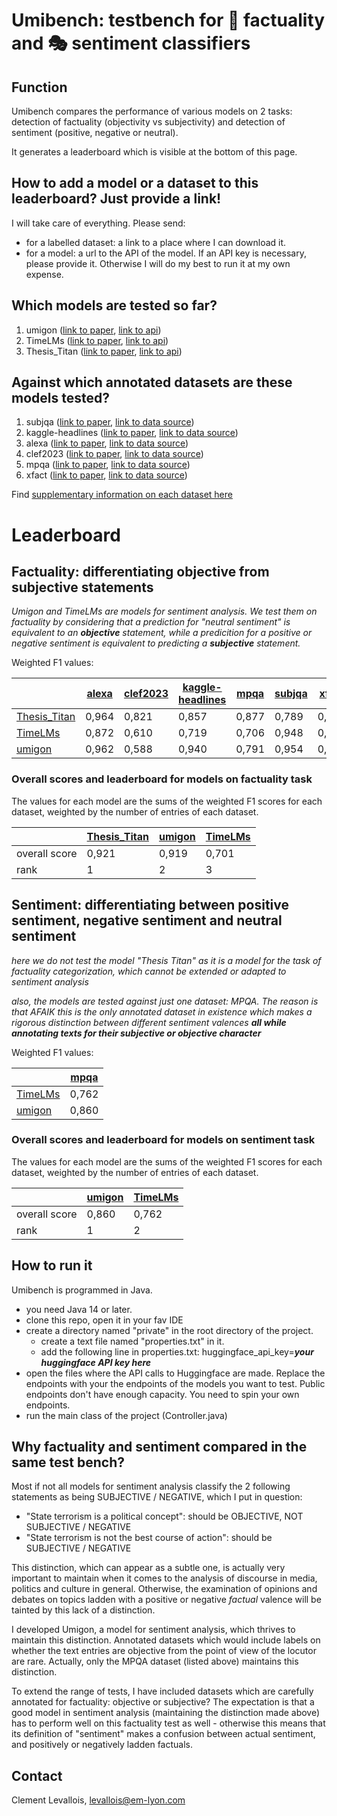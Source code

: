 # Umibench: testbench for 📏 factuality and 🎭 sentiment classifiers

## Function
Umibench compares the performance of various models on 2 tasks: detection of factuality (objectivity vs subjectivity) and detection of sentiment (positive, negative or neutral).

It generates a leaderboard which is visible at the bottom of this page.

## How to add a model or a dataset to this leaderboard? Just provide a link!

I will take care of everything. Please send:

- for a labelled dataset: a link to a place where I can download it.
- for a model: a url to the API of the model. If an API key is necessary, please provide it. Otherwise I will do my best to run it at my own expense.

## Which models are tested so far?

1. umigon ([link to paper](https://aclanthology.org/S13-2068/no),  [link to api](https://nocodefunctions.com/umigon/sentiment_analysis_tool.html))
2. TimeLMs ([link to paper](https://arxiv.org/abs/2202.03829),  [link to api](https://huggingface.co/cardiffnlp/twitter-roberta-base-sentiment-latest))
3. Thesis_Titan ([link to paper](https://ceur-ws.org/Vol-3497/paper-020.pdf),  [link to api](https://huggingface.co/GroNLP/mdebertav3-subjectivity-english))

## Against which annotated datasets are these models tested?


1. subjqa ([link to paper](http://dx.doi.org/10.18653/v1/2020.emnlp-main.442),  [link to data source](https://huggingface.co/datasets/subjqa))
2. kaggle-headlines ([link to paper](https://arxiv.org/abs/2209.11429),  [link to data source](https://www.kaggle.com/datasets/rmisra/news-category-dataset?resource=download))
3. alexa ([link to paper](https://arxiv.org/abs/2110.05456),  [link to data source](https://github.com/alexa/factual-consistency-analysis-of-dialogs/))
4. clef2023 ([link to paper](https://doi.org/10.1007/978-3-031-42448-9),  [link to data source](https://gitlab.com/checkthat_lab/clef2023-checkthat-lab/-/tree/main/task2/data/subtask-2-english))
5. mpqa ([link to paper](https://doi.org/10.1007/s10579-005-7880-9),  [link to data source](https://mpqa.cs.pitt.edu/))
6. xfact ([link to paper](http://dx.doi.org/10.18653/v1/2021.acl-short.86),  [link to data source](https://github.com/utahnlp/x-fact))

Find [supplementary information on each dataset here](supplementary_info_on_annotated_datasets.md)

# Leaderboard

## Factuality: differentiating objective from subjective statements

*Umigon and TimeLMs are models for sentiment analysis. We test them on factuality by considering that a prediction for "neutral sentiment" is equivalent to an* ***objective*** *statement, while a predicition for a positive or negative sentiment is equivalent to predicting a* ***subjective*** *statement.*

Weighted F1 values:




|                                                            | [alexa](https://github.com/alexa/factual-consistency-analysis-of-dialogs/) | [clef2023](https://gitlab.com/checkthat_lab/clef2023-checkthat-lab/-/tree/main/task2/data/subtask-2-english) | [kaggle-headlines](https://www.kaggle.com/datasets/rmisra/news-category-dataset?resource=download) | [mpqa](https://mpqa.cs.pitt.edu/) | [subjqa](https://huggingface.co/datasets/subjqa) | [xfact](https://github.com/utahnlp/x-fact) |
| ---------------------------------------------------------- | -------------------------------------------------------------------------- | ------------------------------------------------------------------------------------------------------------ | -------------------------------------------------------------------------------------------------- | --------------------------------- | ------------------------------------------------ | ------------------------------------------ |
| [Thesis_Titan](https://ceur-ws.org/Vol-3497/paper-020.pdf) | 0,964                                                                      | 0,821                                                                                                        | 0,857                                                                                              | 0,877                             | 0,789                                            | 0,960                                      |
| [TimeLMs](https://arxiv.org/abs/2202.03829)                | 0,872                                                                      | 0,610                                                                                                        | 0,719                                                                                              | 0,706                             | 0,948                                            | 0,671                                      |
| [umigon](https://aclanthology.org/S13-2068/no)             | 0,962                                                                      | 0,588                                                                                                        | 0,940                                                                                              | 0,791                             | 0,954                                            | 0,974                                      |
### Overall scores and leaderboard for models on factuality task
The values for each model are the sums of the weighted F1 scores for each dataset, weighted by the number of entries of each dataset.

|               | [Thesis_Titan](https://ceur-ws.org/Vol-3497/paper-020.pdf) | [umigon](https://aclanthology.org/S13-2068/no) | [TimeLMs](https://arxiv.org/abs/2202.03829) |
| ------------- | ---------------------------------------------------------- | ---------------------------------------------- | ------------------------------------------- |
| overall score | 0,921                                                      | 0,919                                          | 0,701                                       |
| rank          | 1                                                          | 2                                              | 3                                           |

## Sentiment: differentiating between positive sentiment, negative sentiment and neutral sentiment

*here we do not test the model "Thesis Titan" as it is a model for the task of factuality categorization, which cannot be extended or adapted to sentiment analysis*

*also, the models are tested against just one dataset: MPQA. The reason is that AFAIK this is the only annotated dataset in existence which makes a rigorous distinction between different sentiment valences* ***all while annotating texts for their subjective or objective character*** 

Weighted F1 values:


|                                                | [mpqa](https://mpqa.cs.pitt.edu/) |
| ---------------------------------------------- | --------------------------------- |
| [TimeLMs](https://arxiv.org/abs/2202.03829)    | 0,762                             |
| [umigon](https://aclanthology.org/S13-2068/no) | 0,860                             |
### Overall scores and leaderboard for models on sentiment task
The values for each model are the sums of the weighted F1 scores for each dataset, weighted by the number of entries of each dataset.

|               | [umigon](https://aclanthology.org/S13-2068/no) | [TimeLMs](https://arxiv.org/abs/2202.03829) |
| ------------- | ---------------------------------------------- | ------------------------------------------- |
| overall score | 0,860                                          | 0,762                                       |
| rank          | 1                                              | 2                                           |
## How to run it
Umibench is programmed in Java.

- you need Java 14 or later.
- clone this repo, open it in your fav IDE
- create a directory named "private" in the root directory of the project.
  - create a text file named "properties.txt" in it.
  - add the following line in properties.txt: huggingface_api_key=***your huggingface API key here***
- open the files where the API calls to Huggingface are made. Replace the endpoints with your the endpoints of the models you want to test. Public endpoints don't have enough capacity. You need to spin your own endpoints.
- run the main class of the project (Controller.java)

## Why factuality and sentiment compared in the same test bench?
Most if not all models for sentiment analysis classify the 2 following statements as being SUBJECTIVE / NEGATIVE, which I put in question:

- "State terrorism is a political concept": should be OBJECTIVE, NOT SUBJECTIVE / NEGATIVE
- "State terrorism is not the best course of action": should be SUBJECTIVE / NEGATIVE

This distinction, which can appear as a subtle one, is actually very important to maintain when it comes to the analysis of discourse in media, politics and culture in general. Otherwise, the examination of opinions and debates on topics ladden with a positive or negative *factual* valence will be tainted by this lack of a distinction.

I developed Umigon, a model for sentiment analysis, which thrives to maintain this distinction. Annotated datasets which would include labels on whether the text entries are objective from the point of view of the locutor are rare. Actually, only the MPQA dataset (listed above) maintains this distinction.

To extend the range of tests, I have included datasets which are carefully annotated for factuality: objective or subjective? The expectation is that a good model in sentiment analysis (maintaining the distinction made above) has to perform well on this factuality test as well - otherwise this means that its definition of "sentiment" makes a confusion between actual sentiment, and positively or negatively ladden factuals.

## Contact
Clement Levallois, levallois@em-lyon.com

